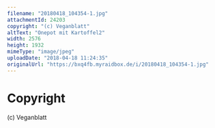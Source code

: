 ```yaml
---
filename: "20180418_104354-1.jpg"
attachmentId: 24203
copyright: "(c) Veganblatt"
altText: "Onepot mit Kartoffel2"
width: 2576
height: 1932
mimeType: "image/jpeg"
uploadDate: "2018-04-18 11:24:35"
originalUrl: "https://bxq4fb.myraidbox.de/i/20180418_104354-1.jpg"
---
```


# Copyright

(c) Veganblatt

